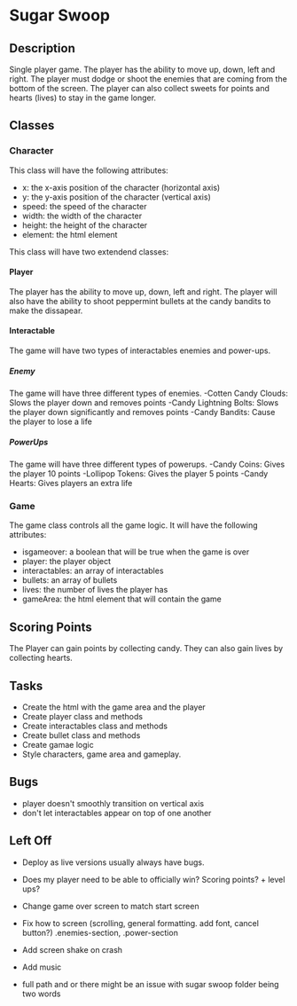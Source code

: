 # Sugar Swoop

## Description

Single player game. The player has the ability to move up, down, left and right. The player must dodge or shoot the enemies that are coming from the bottom of the screen. The player can also collect sweets for points and hearts (lives) to stay in the game longer. 

## Classes

### Character

This class will have the following attributes:

- x: the x-axis position of the character (horizontal axis)
- y: the y-axis  position of the character (vertical axis)
- speed: the speed of the character
- width: the width of the character
- height: the height of the character
- element: the html element

This class will have two extendend classes:

#### Player

The player has the ability to move up, down, left and right. The player will also have the ability to shoot peppermint bullets at the candy bandits to make the dissapear. 

#### Interactable 

The game will have two types of interactables enemies and power-ups. 

##### Enemy

The game will have three different types of enemies.
-Cotten Candy Clouds: Slows the player down and removes points
-Candy Lightning Bolts: Slows the player down significantly and removes points
-Candy Bandits: Cause the player to lose a life

##### PowerUps
The game will have three different types of powerups.
-Candy Coins: Gives the player 10 points
-Lollipop Tokens: Gives the player 5 points
-Candy Hearts: Gives players an extra life

### Game

The game class controls all the game logic. It will have the following attributes:

- isgameover: a boolean that will be true when the game is over
- player: the player object
- interactables: an array of interactables
- bullets: an array of bullets
- lives: the number of lives the player has
- gameArea: the html element that will contain the game

## Scoring Points

The Player can gain points by collecting candy. They can also gain lives by collecting hearts. 

## Tasks

- Create the html with the game area and the player
- Create player class and methods
- Create interactables class and methods
- Create bullet class and methods
- Create gamae logic
- Style characters, game area and gameplay.

## Bugs
- player doesn't smoothly transition on vertical axis 
- don't let interactables appear on top of one another

## Left Off 
- Deploy as live versions usually always have bugs.
- Does my player need to be able to officially win? Scoring points? + level ups?
- Change game over screen to match start screen
- Fix how to screen (scrolling, general formatting. add font, cancel button?) .enemies-section, .power-section
- Add screen shake on crash
- Add music

- full path and or there might be an issue with sugar swoop folder being two words